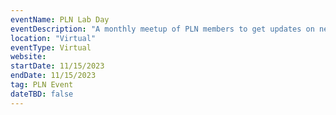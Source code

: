 ```yaml
---
eventName: PLN Lab Day
eventDescription: "A monthly meetup of PLN members to get updates on network infrastructure and learn about different projects in the ecosystem."
location: "Virtual"
eventType: Virtual
website: 
startDate: 11/15/2023
endDate: 11/15/2023
tag: PLN Event
dateTBD: false
---
```

